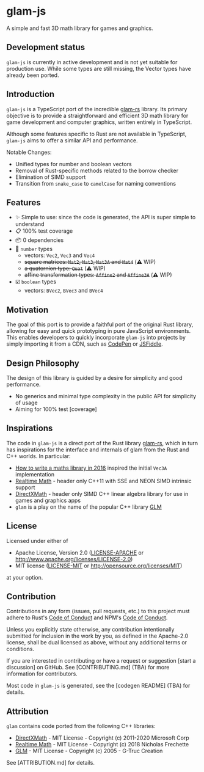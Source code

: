 # glam-js

A simple and fast 3D math library for games and graphics.


## Development status

`glam-js` is currently in active development and is not yet suitable for production use. While some types are still missing, the Vector types have already been ported.


## Introduction

`glam-js` is a TypeScript port of the incredible [glam-rs](https://github.com/bitshifter/glam-rs) library. Its primary objective is to provide a straightforward and efficient 3D math library for game development and computer graphics, written entirely in TypeScript.

Although some features specific to Rust are not available in TypeScript, `glam-js` aims to offer a similar API and performance.

Notable Changes:
* Unified types for number and boolean vectors
* Removal of Rust-specific methods related to the borrow checker
* Elimination of SIMD support
* Transition from `snake_case` to `camelCase` for naming conventions


## Features

* ✨ Simple to use: since the code is generated, the API is super simple to understand
* 📋 100% test coverage
* 📦 0 dependencies
* 🔢 `number` types
  * vectors: `Vec2`, `Vec3` and `Vec4`
  * ~~square matrices: `Mat2`, `Mat3`, `Mat3A` and `Mat4`~~ (⚠️ WIP)
  * ~~a quaternion type: `Quat`~~ (⚠️ WIP)
  * ~~affine transformation types: `Affine2` and `Affine3A`~~ (⚠️ WIP)
* ☑️ `boolean` types
  * vectors: `BVec2`, `BVec3` and `BVec4`


## Motivation

The goal of this port is to provide a faithful port of the original Rust library, allowing for easy and quick prototyping in pure JavaScript environments. This enables developers to quickly incorporate `glam-js` into projects by simply importing it from a CDN, such as [CodePen](https://codepen.io/) or [JSFiddle](https://jsfiddle.net/).


## Design Philosophy

The design of this library is guided by a desire for simplicity and good
performance.

* No generics and minimal type complexity in the public API for simplicity of usage
* Aiming for 100% test [coverage]


## Inspirations

The code in `glam-js` is a direct port of the Rust library [glam-rs](https://github.com/bitshifter/glam-rs), which in turn has inspirations for the interface and internals of glam from the
Rust and C++ worlds. In particular:

* [How to write a maths library in 2016](http://www.codersnotes.com/notes/maths-lib-2016/) inspired the initial `Vec3A`
  implementation
* [Realtime Math](https://github.com/nfrechette/rtm) - header only C++11 with SSE and NEON SIMD intrinsic support
* [DirectXMath](https://docs.microsoft.com/en-us/windows/desktop/dxmath/directxmath-portal) - header only SIMD C++ linear algebra library for use in games
  and graphics apps
* `glam` is a play on the name of the popular C++ library [GLM](https://glm.g-truc.net)


## License

Licensed under either of

* Apache License, Version 2.0 ([LICENSE-APACHE](LICENSE-APACHE)
  or http://www.apache.org/licenses/LICENSE-2.0)
* MIT license ([LICENSE-MIT](LICENSE-MIT)
  or http://opensource.org/licenses/MIT)

at your option.


## Contribution

Contributions in any form (issues, pull requests, etc.) to this project must
adhere to Rust's [Code of Conduct](https://www.rust-lang.org/en-US/conduct.html) and NPM's [Code of Conduct](https://docs.npmjs.com/policies/conduct).

Unless you explicitly state otherwise, any contribution intentionally submitted
for inclusion in the work by you, as defined in the Apache-2.0 license, shall be
dual licensed as above, without any additional terms or conditions.

If you are interested in contributing or have a request or suggestion
[start a discussion] on GitHub. See [CONTRIBUTING.md] (TBA) for more information for
contributors.

Most code in `glam-js` is generated, see the [codegen README] (TBA) for details.


## Attribution

`glam` contains code ported from the following C++ libraries:

* [DirectXMath](https://docs.microsoft.com/en-us/windows/desktop/dxmath/directxmath-portal) - MIT License - Copyright (c) 2011-2020 Microsoft Corp
* [Realtime Math](https://github.com/nfrechette/rtm) - MIT License - Copyright (c) 2018 Nicholas Frechette
* [GLM](https://glm.g-truc.net) - MIT License - Copyright (c) 2005 - G-Truc Creation

See [ATTRIBUTION.md] for details.

